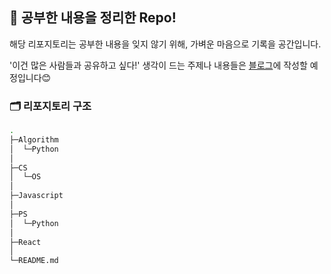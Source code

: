 ## 📌 공부한 내용을 정리한 Repo!
해당 리포지토리는 공부한 내용을 잊지 않기 위해, 가벼운 마음으로 기록을 공간입니다.

'이건 많은 사람들과 공유하고 싶다!' 생각이 드는 주제나 내용들은 [블로그](https://coding-w00se.tistory.com)에 작성할 예정입니다😊

### 🗂 리포지토리 구조
```bash
.
├─Algorithm
│  └─Python
│
├─CS
│  └─OS
│
├─Javascript
│
├─PS
│  └─Python
│
├─React
│
└─README.md
```

